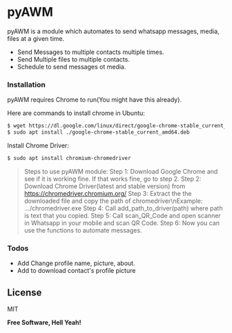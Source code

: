 # pyAWM



pyAWM is a module which automates to send whatsapp messages, media, files at a given time.

  - Send Messages to multiple contacts multiple times.
  - Send Multiple files to multiple contacts.
  - Schedule to send messages ot media.






### Installation

pyAWM requires Chrome to run(You might have this already).

Here are commands to install chrome in Ubuntu:

```sh
$ wget https://dl.google.com/linux/direct/google-chrome-stable_current_amd64.deb
$ sudo apt install ./google-chrome-stable_current_amd64.deb
```
Install Chrome Driver:

```sh
$ sudo apt install chromium-chromedriver
```
>Steps to use pyAWM module:
>Step 1: Download Google Chrome and see if it is working fine. If that works fine, go to step 2.
Step 2: Download Chrome Driver(latest and stable version) from https://chromedriver.chromium.org/
Step 3: Extract the the downloaded file and copy the path of chromedriver\nExample: .../chromedriver.exe 
Step 4: Call add_path_to_driver(path) where path is text that you copied. 
Step 5: Call scan_QR_Code and open scanner in Whatsapp in your mobile and scan QR Code.
Step 6: Now you can use the functions to automate messages. 









### Todos

 - Add Change profile name, picture, about.
 - Add to download contact's profile picture

License
----

MIT


**Free Software, Hell Yeah!**


